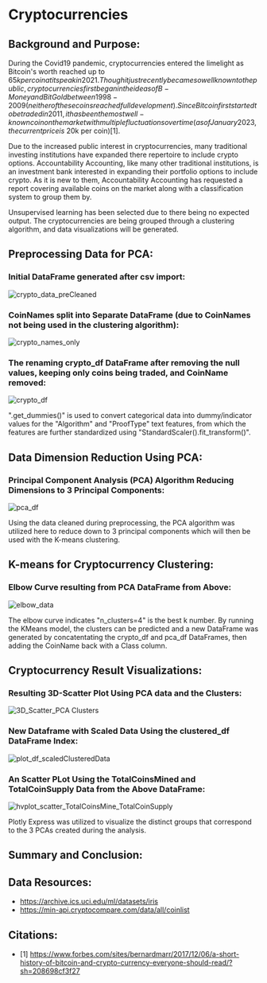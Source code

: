 # Cryptocurrencies

## Background and Purpose:
During the Covid19 pandemic, cryptocurrencies entered the limelight as Bitcoin's worth reached up to $65k per coin at its peak in 2021. Though it just recently became so well known to the public, cryptocurrencies first began in the ideas of B-Money and Bit Gold between 1998-2009 (neither of these coins reached full development). Since Bitcoin first started to be traded in 2011, it has been the most well-known coin on the market with multiple fluctuations over time (as of January 2023, the current price is ~$20k per coin)[1].

Due to the increased public interest in cryptocurrencies, many traditional investing institutions have expanded there repertoire to include crypto options. Accountability Accounting, like many other traditional institutions, is an investment bank interested in expanding their portfolio options to include crypto. As it is new to them, Accountability Accounting has requested a report covering available coins on the market along with a classification system to group them by.

Unsupervised learning has been selected due to there being no expected output. The cryptocurrencies are being grouped through a clustering algorithm, and data visualizations will be generated. 

## Preprocessing Data for PCA:
### Initial DataFrame generated after csv import:
![crypto_data_preCleaned](https://user-images.githubusercontent.com/101941048/212574094-c5f37ad5-5e41-4ba7-9250-20f397948ba7.png)

### CoinNames split into Separate DataFrame (due to CoinNames not being used in the clustering algorithm):
![crypto_names_only](https://user-images.githubusercontent.com/101941048/212573673-59aaf599-372a-4500-aedb-d83d942e287e.png)

### The renaming crypto_df DataFrame after removing the null values, keeping only coins being traded, and CoinName removed:
![crypto_df](https://user-images.githubusercontent.com/101941048/212573633-f422fa3d-3520-494a-9faf-af7488eb374b.png)

".get_dummies()" is used to convert categorical data into dummy/indicator values for the "Algorithm" and "ProofType" text features, from which the features are further standardized using "StandardScaler().fit_transform()".

## Data Dimension Reduction Using PCA:
### Principal Component Analysis (PCA) Algorithm Reducing Dimensions to 3 Principal Components:
![pca_df](https://user-images.githubusercontent.com/101941048/212573727-4418d98b-15fb-4773-8422-c6de7e2362d9.png)

Using the data cleaned during preprocessing, the PCA algorithm was utilized here to reduce down to 3 principal components which will then be used with the K-means clustering.

## K-means for Cryptocurrency Clustering:
### Elbow Curve resulting from PCA DataFrame from Above:
![elbow_data](https://user-images.githubusercontent.com/101941048/212573733-33231fb2-5de1-4d47-bcc9-a7c503856a78.png)

The elbow curve indicates "n_clusters=4" is the best k number. By running the KMeans model, the clusters can be predicted and a new DataFrame was generated by concatentating the crypto_df and pca_df DataFrames, then adding the CoinName back with a Class column. 

## Cryptocurrency Result Visualizations:

### Resulting 3D-Scatter Plot Using PCA data and the Clusters:
![3D_Scatter_PCA Clusters](https://user-images.githubusercontent.com/101941048/212573777-66bea2b9-9075-4655-883b-d23a39f5ea5f.png)

### New Dataframe with Scaled Data Using the clustered_df DataFrame Index:
![plot_df_scaledClusteredData](https://user-images.githubusercontent.com/101941048/212574084-3f89529d-4eed-4637-9560-87b35e87decf.png)

### An Scatter PLot Using the TotalCoinsMined and TotalCoinSupply Data from the Above DataFrame:
![hvplot_scatter_TotalCoinsMine_TotalCoinSupply](https://user-images.githubusercontent.com/101941048/212573783-e5fcb80e-4dcb-44dd-addd-0631d59c0d17.png)

Plotly Express was utilized to visualize the distinct groups that correspond to the 3 PCAs created during the analysis.

## Summary and Conclusion:


## Data Resources:
- https://archive.ics.uci.edu/ml/datasets/iris
- https://min-api.cryptocompare.com/data/all/coinlist

## Citations:
- [1] https://www.forbes.com/sites/bernardmarr/2017/12/06/a-short-history-of-bitcoin-and-crypto-currency-everyone-should-read/?sh=208698cf3f27
